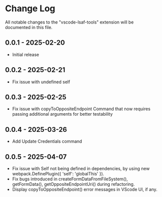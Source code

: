 # Change Log

All notable changes to the "vscode-lsaf-tools" extension will be documented in this file.


##  0.0.1 - 2025-02-20
- Initial release

##  0.0.2 - 2025-02-21
- Fix issue with undefined self

##  0.0.3 - 2025-02-25
- Fix issue with copyToOppositeEndpoint Command that now requires passing additional arguments for better testability

## 0.0.4 - 2025-03-26
- Add Update Credentials command

## 0.0.5 - 2025-04-07
- Fix issue with Self not being defined in dependencies, by using new webpack.DefinePlugin({ 'self': 'globalThis' }).
- Fix bugs introduced in createFormDataFromFileSystem(), getFormData(), getOppositeEndpointUri() during refactoring.
- Display copyToOppositeEndpoint() error messages in VScode UI, if any.
